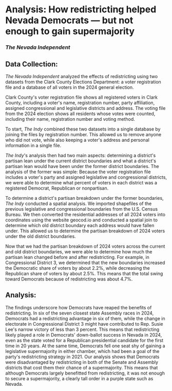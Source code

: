 # Analysis: How redistricting helped Nevada Democrats — but not enough to gain supermajority
### _The Nevada Independent_

## Data Collection:

_The Nevada Independent_ analyzed the effects of redistricting using two datasets from the Clark County Elections Department: a voter registration file and a database of all voters in the 2024 general election.

Clark County's voter registration file shows all registered voters in Clark County, including a voter's name, registration number, party affiliation, assigned congressional and legislative districts and address. The voting file from the 2024 election shows all residents whose votes were counted, including their name, registration number and voting method.

To start, _The Indy_ combined these two datasets into a single database by joining the files by registration number. This allowed us to remove anyone who did not vote, while also keeping a voter's address and personal information in a single file.

_The Indy_'s analysis then had two main aspects: determining a district's partisan lean under the current district boundaries and what a district's partisan lean would have been under the former district boundaries. The analysis of the former was simple: Because the voter registration file includes a voter's party and assigned legislative and congressional districts, we were able to determine what percent of voters in each district was a registered Democrat, Republican or nonpartisan.

To determine a district's partisan breakdown under the former boundaries, _The Indy_ conducted a spatial analysis. We imported shapefiles of the previous legislative and congressional boundaries from the U.S. Census Bureau. We then converted the residential addresses of all 2024 voters into coordinates using the website geocod.io and conducted a spatial join to determine which old district boundary each address would have fallen under. This allowed us to determine the partisan breakdown of 2024 voters under the old district boundaries.

Now that we had the partisan breakdown of 2024 voters across the current and old district boundaries, we were able to determine how much the partisan lean changed before and after redistricting. For example, in Congressional District 3, we determined that the new boundaries increased the Democratic share of voters by about 2.2%, while decreasing the Republican share of voters by about 2.5%. This means that the total swing toward Democrats because of redistricting was about 4.7%.

## Analysis:

The findings underscore how Democrats have reaped the benefits of redistricting. In six of the seven closest state Assembly races in 2024, Democrats had a redistricting advantage in six of them, while the change in electorate in Congressional District 3 might have contributed to Rep. Susie Lee's narrow victory of less than 3 percent. This means that redistricting likely played a role in Democrats' down-ballot success in Nevada in 2024, even as the state voted for a Republican presidential candidate for the first time in 20 years. At the same time, Democrats fell one seat shy of gaining a legislative supermajority in either chamber, which had been a goal of the party's redistricting strategy in 2021. Our analysis shows that Democrats were disadvantaged by redistricting in both of the Senate and Assembly districts that cost them their chance of a supermajority. This means that although Democrats largely benefitted from redistricting, it was not enough to secure a supermajority, a clearly tall order in a purple state such as Nevada.

